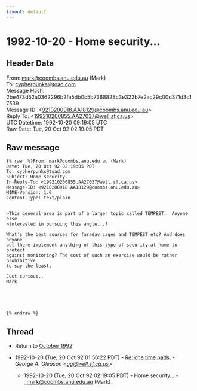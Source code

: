 ```yaml
---
layout: default
---
```


# 1992-10-20 - Home security...

## Header Data

From: mark@coombs.anu.edu.au (Mark)<br>
To: cypherpunks@toad.com<br>
Message Hash: 2be473d52a0362296b2fa5db0c5b7368828c3e322b7e2ac29c00d371d3c17539<br>
Message ID: \<9210200918.AA18129@coombs.anu.edu.au\><br>
Reply To: \<199210200855.AA27037@well.sf.ca.us\><br>
UTC Datetime: 1992-10-20 09:19:05 UTC<br>
Raw Date: Tue, 20 Oct 92 02:19:05 PDT<br>

## Raw message

```
{% raw  %}From: mark@coombs.anu.edu.au (Mark)
Date: Tue, 20 Oct 92 02:19:05 PDT
To: cypherpunks@toad.com
Subject: Home security...
In-Reply-To: <199210200855.AA27037@well.sf.ca.us>
Message-ID: <9210200918.AA18129@coombs.anu.edu.au>
MIME-Version: 1.0
Content-Type: text/plain


>This general area is part of a larger topic called TEMPEST.  Anyone else
>interested in pursuing this angle...?

What's the best sources for faraday cages and TEMPEST etc? And does anyone
out there implement anything of this type of security at home to protect
against monitoring? The cost of such an exercise would be rather prohibitive
to say the least.

Just curious..
Mark





{% endraw %}
```

## Thread

+ Return to [October 1992](/years/1992/10)

+ 1992-10-20 (Tue, 20 Oct 92 01:56:22 PDT) - [Re:  one time pads.](/years/1992/10/f521aad835f2995f4c759db006e61372149cd4cb840a397f387ad8a0a9dca1cb) - _George A. Gleason \<gg@well.sf.ca.us\>_
  + 1992-10-20 (Tue, 20 Oct 92 02:19:05 PDT) - Home security... - _mark@coombs.anu.edu.au (Mark)_

